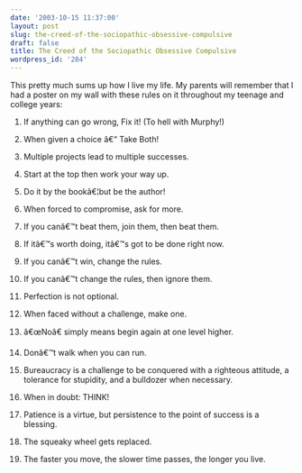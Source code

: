 ```yaml
---
date: '2003-10-15 11:37:00'
layout: post
slug: the-creed-of-the-sociopathic-obsessive-compulsive
draft: false
title: The Creed of the Sociopathic Obsessive Compulsive
wordpress_id: '284'
---
```


This pretty much sums up how I live my life. My parents will remember that I had a poster on my wall with these rules on it throughout my teenage and college years:  





  1. If anything can go wrong, Fix it! (To hell with Murphy!)  


  2. When given a choice â€“ Take Both!  


  3. Multiple projects lead to multiple successes.  


  4. Start at the top then work your way up.  


  5. Do it by the bookâ€¦but be the author!  


  6. When forced to compromise, ask for more.  


  7. If you canâ€™t beat them, join them, then beat them.  


  8. If itâ€™s worth doing, itâ€™s got to be done right now.  


  9. If you canâ€™t win, change the rules.  


  10. If you canâ€™t change the rules, then ignore them.  


  11. Perfection is not optional.  


  12. When faced without a challenge, make one.  


  13. â€œNoâ€ simply means begin again at one level higher.  


  14. Donâ€™t walk when you can run.  


  15. Bureaucracy is a challenge to be conquered with a righteous attitude, a tolerance for stupidity, and a bulldozer when necessary.  


  16. When in doubt: THINK!  


  17. Patience is a virtue, but persistence to the point of success is a blessing.  


  18. The squeaky wheel gets replaced.  


  19. The faster you move, the slower time passes, the longer you live.  




